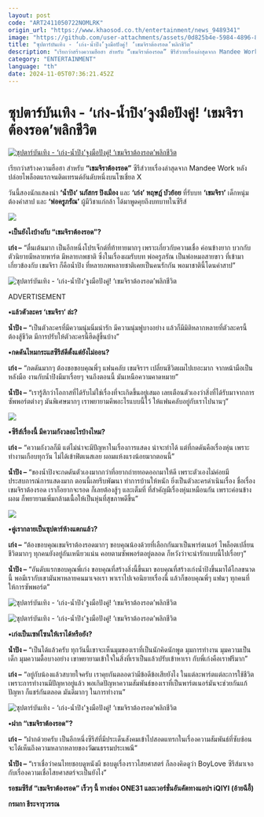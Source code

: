 ```yaml
---
layout: post
code: "ART2411050722NOMLRK"
origin_url: "https://www.khaosod.co.th/entertainment/news_9489341"
image: "https://github.com/user-attachments/assets/0d825b4e-5984-4896-8e6e-762cfec2edbb"
title: "ซุปตาร์บันเทิง - ‘เก่ง-น้ำปิง’จูงมือปังคู่! ‘เขมจิราต้องรอด’พลิกชีวิต"
description: "เรียกว่าสร้างความฮือฮา สำหรับ “เขมจิราต้องรอด” ซีรีส์วายเรื่องล่าสุดจาก Mandee Work หลังปล่อยไพล็อตแรกจนติดเทรนด์อันดับหนึ่งบนโซเชี่ยล X"
category: "ENTERTAINMENT"
language: "th"
date: 2024-11-05T07:36:21.452Z
---
```


# ซุปตาร์บันเทิง - ‘เก่ง-น้ำปิง’จูงมือปังคู่! ‘เขมจิราต้องรอด’พลิกชีวิต

[![ซุปตาร์บันเทิง - ‘เก่ง-น้ำปิง’จูงมือปังคู่! ‘เขมจิราต้องรอด’พลิกชีวิต](https://www.khaosod.co.th/wpapp/uploads/2024/11/POK-AS6.jpg "ซุปตาร์บันเทิง - ‘เก่ง-น้ำปิง’จูงมือปังคู่! ‘เขมจิราต้องรอด’พลิกชีวิต")](https://www.khaosod.co.th/wpapp/uploads/2024/11/POK-AS6.jpg)

เรียกว่าสร้างความฮือฮา สำหรับ **“เขมจิราต้องรอด”** ซีรีส์วายเรื่องล่าสุดจาก Mandee Work หลังปล่อยไพล็อตแรกจนติดเทรนด์อันดับหนึ่งบนโซเชี่ยล X

วันนี้สองนักแสดงนำ **‘น้ำปิง’ นภัสกร ปิงเมือง** และ **‘เก่ง’ หฤษฎ์ บัวย้อย** ที่รับบท **‘เขมจิรา’** เด็กหนุ่มต้องคำสาป และ **‘พ่อครูภรัณ’** ผู้มีวิชาแก่กล้า ได้มาพูดคุยถึงบทบาทในซีรีส์

![](https://www.khaosod.co.th/wpapp/uploads/2024/11/3-6.jpg)

**•เป็นยังไงบ้างกับ “เขมจิราต้องรอด”?**

**เก่ง –** “ตื่นเต้นมาก เป็นอีกหนึ่งโปรเจ็กต์ที่ท้าทายมากๆ เพราะเกี่ยวกับความเชื่อ ค่อนข้างยาก บวกกับตัวนิยายมีหลายพาร์ต มีหลายภพชาติ ซึ่งในเรื่องผมรับบท พ่อครูภรัณ เป็นพ่อหมอสายขาว ที่เข้ามาเกี่ยวข้องกับ เขมจิรา ก็คือน้ำปิง ที่หลายภพหลายชาติเคยเป็นคนรักกัน พอมาชาตินี้โดนคำสาป”

![ซุปตาร์บันเทิง - ‘เก่ง-น้ำปิง’จูงมือปังคู่! ‘เขมจิราต้องรอด’พลิกชีวิต](https://www.khaosod.co.th/wpapp/uploads/2024/11/4-6.jpg)

ADVERTISEMENT

**•แล้วตัวละคร ‘เขมจิรา’ ล่ะ?**

**น้ำปิง –** “เป็นตัวละครที่มีความนุ่มนิ่มน่ารัก มีความนุ่มฟูบางอย่าง แล้วก็มีมิติหลากหลายที่ตัวละครนี้ต้องสู้ชีวิต มีการปรับให้ตัวละครนี้ฮึดสู้ขึ้นบ้าง”

**•กดดันไหมกระแสซีรีส์ดีตั้งแต่ยังไม่ออน?**

**เก่ง –** “กดดันมากๆ ต้องขอขอบคุณพี่ๆ แฟนคลับ เขมจิราฯ เปลี่ยนชีวิตผมไปเยอะมาก จากหน้ามือเป็นหลังมือ งานกับน้ำปิงมีมาเรื่อยๆ จนถึงตอนนี้ มันเหนือความคาดหมาย”

**น้ำปิง –** “เรารู้สึกว่าโอกาสที่ได้รับไม่ใช่เรื่องที่จะเกิดขึ้นอยู่เสมอ เลยเตือนตัวเองว่าสิ่งที่ได้รับมาจากการซัพพอร์ตต่างๆ มันพิเศษมากๆ เราพยายามคีพอะไรแบบนี้ไว้ ให้แฟนคลับอยู่กับเราไปนานๆ”

![](https://www.khaosod.co.th/wpapp/uploads/2024/11/6-3.jpg)

**•ซีรีส์เรื่องนี้ มีความกังวลอะไรบ้างไหม?**

**เก่ง –** “ความกังวลก็มี แต่ไม่น่าจะมีปัญหาในเรื่องการแสดง น่าจะทำได้ แต่ที่กดดันคือเรื่องหุ่น เพราะทำงานเกือบทุกวัน ไม่ได้เข้าฟิตเนสเลย ผอมแห้งแรงน้อยมากตอนนี้”

**น้ำปิง –** “ของน้ำปิงจะกดดันตัวเองมากกว่าที่อยากถ่ายทอดออกมาให้ดี เพราะตัวเองไม่ค่อยมีประสบการณ์การแสดงมาก ตอนนี้เลยรีบพัฒนา ทำการบ้านให้หนัก ยิ่งเป็นตัวละครดำเนินเรื่อง ชื่อเรื่อง เขมจิราต้องรอด เราก็อยากจะรอด ก็เลยต้องสู้ๆ และเต็มที่ ที่สำคัญมีเรื่องหุ่นเหมือนกัน เพราะค่อนข้างผอม ก็พยายามเพิ่มกล้ามเนื้อให้เป็นหุ่นที่สุขภาพดีขึ้น”

![](https://www.khaosod.co.th/wpapp/uploads/2024/11/7-3.jpg)

**•คู่เรากลายเป็นซุปตาร์ห้างแตกแล้ว?**

**เก่ง –** “ต้องขอบคุณเขมจิราต้องรอดมากๆ ขอบคุณน้องด้วยที่เลือกกันมาเป็นพาร์ตเนอร์ ไพล็อตเปลี่ยนชีวิตมากๆ ทุกคนยังอยู่กันเหนียวแน่น คอยตามซัพพอร์ตอยู่ตลอด ก็หวังว่าจะน่ารักแบบนี้ไปเรื่อยๆ”

**น้ำปิง –** “อันดับแรกขอบคุณพี่เก่ง ขอบคุณที่สร้างสิ่งนี้ขึ้นมา ขอบคุณที่สร้างเก่งน้ำปิงขึ้นมาได้ไกลขนาดนี้ พอมีเรากับเขามันพาหลายคนมาเจอเรา พาเราไปเจอนิยายเรื่องนี้ แล้วก็ขอบคุณพี่ๆ แฟนๆ ทุกคนที่ให้การซัพพอร์ต”

![ซุปตาร์บันเทิง - ‘เก่ง-น้ำปิง’จูงมือปังคู่! ‘เขมจิราต้องรอด’พลิกชีวิต](https://www.khaosod.co.th/wpapp/uploads/2024/11/1-7.jpg)

![ซุปตาร์บันเทิง - ‘เก่ง-น้ำปิง’จูงมือปังคู่! ‘เขมจิราต้องรอด’พลิกชีวิต](https://www.khaosod.co.th/wpapp/uploads/2024/11/2-8.jpg)

**•เก่งเป็นเซฟโซนให้เราได้หรือยัง?**

**น้ำปิง –** “เป็นได้แล้วครับ ทุกวันนี้เขาจะเห็นมุมของเราที่เป็นนักคิดนักพูด มุมการทำงาน มุมความเป็นเด็ก มุมความดื้อบางอย่าง เขาพยายามเข้าใจในสิ่งที่เราเป็นแล้วปรับเข้าหาเรา กับพี่เก่งคือเราฟรีมาก”

**เก่ง –** “อยู่กับน้องแล้วสบายใจครับ เราคุยกันตลอดว่ามีข้อดีข้อเสียยังไง ในแต่ละพาร์ตแต่ละการใช้ชีวิต เพราะการทำงานมีปัญหาอยู่แล้ว พอเกิดปัญหาความสัมพันธ์ของเราที่เป็นพาร์ตเนอร์มันจะช่วยกันแก้ปัญหา ก็แชร์กันตลอด มันดีมากๆ ในการทำงาน”

![ซุปตาร์บันเทิง - ‘เก่ง-น้ำปิง’จูงมือปังคู่! ‘เขมจิราต้องรอด’พลิกชีวิต](https://www.khaosod.co.th/wpapp/uploads/2024/11/5-3.jpg)

**•ฝาก “เขมจิราต้องรอด”?**

**เก่ง –** “ฝากด้วยครับ เป็นอีกหนึ่งซีรีส์ที่มีประเด็นสังคมเข้าไปสอดแทรกในเรื่องความสัมพันธ์ที่ซับซ้อน จะได้เห็นถึงความหลากหลายของวัฒนธรรมประเพณี”

**น้ำปิง –** “เราเชื่อว่าคนไทยชอบดูหนังผี ชอบดูเรื่องราวไสยศาสตร์ ก็ลองคิดดูว่า BoyLove ซีรีส์มาเจอกับเรื่องความเชื่อไสยศาสตร์จะเป็นยังไง”

**รอชมซีรีส์ “เขมจิราต้องรอด” เร็วๆ นี้ ทางช่อง ONE31 และเวอร์ชั่นอันคัตทางแอปฯ iQIYI (อ้ายฉีอี้)**

**กรผกา ธีระจารุวรรณ**